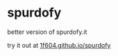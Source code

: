 # spurdofy
better version of spurdofy.it

try it out at [1f604.github.io/spurdofy](https://1f604.github.io/spurdofy)
